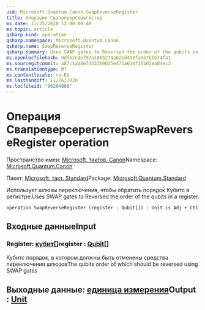 ```yaml
---
uid: Microsoft.Quantum.Canon.SwapReverseRegister
title: Операция Свапреверсерегистер
ms.date: 11/25/2020 12:00:00 AM
ms.topic: article
qsharp.kind: operation
qsharp.namespace: Microsoft.Quantum.Canon
qsharp.name: SwapReverseRegister
qsharp.summary: Uses SWAP gates to Reversed the order of the qubits in a register.
ms.openlocfilehash: 9df62c4ef97a186b274a62bd493fa9e7bbb74fa1
ms.sourcegitcommit: a87c1aa8e7453360025e47ba614f25b02ea84ec3
ms.translationtype: MT
ms.contentlocale: ru-RU
ms.lasthandoff: 11/26/2020
ms.locfileid: "96204986"
---
```

# <a name="swapreverseregister-operation"></a><span data-ttu-id="588e0-102">Операция Свапреверсерегистер</span><span class="sxs-lookup"><span data-stu-id="588e0-102">SwapReverseRegister operation</span></span>

<span data-ttu-id="588e0-103">Пространство имен: [Microsoft. тактов. Canon](xref:Microsoft.Quantum.Canon)</span><span class="sxs-lookup"><span data-stu-id="588e0-103">Namespace: [Microsoft.Quantum.Canon](xref:Microsoft.Quantum.Canon)</span></span>

<span data-ttu-id="588e0-104">Пакет: [Microsoft. такт. Standard](https://nuget.org/packages/Microsoft.Quantum.Standard)</span><span class="sxs-lookup"><span data-stu-id="588e0-104">Package: [Microsoft.Quantum.Standard](https://nuget.org/packages/Microsoft.Quantum.Standard)</span></span>


<span data-ttu-id="588e0-105">Использует шлюзы переключения, чтобы обратить порядок Кубитс в регистре.</span><span class="sxs-lookup"><span data-stu-id="588e0-105">Uses SWAP gates to Reversed the order of the qubits in a register.</span></span>

```qsharp
operation SwapReverseRegister (register : Qubit[]) : Unit is Adj + Ctl
```


## <a name="input"></a><span data-ttu-id="588e0-106">Входные данные</span><span class="sxs-lookup"><span data-stu-id="588e0-106">Input</span></span>

### <a name="register--qubit"></a><span data-ttu-id="588e0-107">Register: [кубит](xref:microsoft.quantum.lang-ref.qubit)[]</span><span class="sxs-lookup"><span data-stu-id="588e0-107">register : [Qubit](xref:microsoft.quantum.lang-ref.qubit)[]</span></span>

<span data-ttu-id="588e0-108">Кубитс порядок, в котором должны быть отменены средства переключения шлюзов</span><span class="sxs-lookup"><span data-stu-id="588e0-108">The qubits order of which should be reversed using SWAP gates</span></span>



## <a name="output--unit"></a><span data-ttu-id="588e0-109">Выходные данные: [единица измерения](xref:microsoft.quantum.lang-ref.unit)</span><span class="sxs-lookup"><span data-stu-id="588e0-109">Output : [Unit](xref:microsoft.quantum.lang-ref.unit)</span></span>

